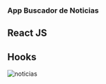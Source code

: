 ### App Buscador de Noticias
## React JS 
## Hooks 

![noticias](https://user-images.githubusercontent.com/44103977/74072864-09dd6a00-49e7-11ea-938b-c605a68b91c6.png)
